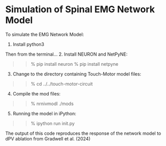 # Simulation of Spinal EMG Network Model

To simulate the EMG Network Model:

1. Install python3

Then from the terminal...
2. Install NEURON and NetPyNE:
>> % pip install neuron 
>> % pip install netpyne 

3. Change to the directory containing Touch-Motor model files:
>> % cd ../../touch-motor-circuit

4. Compile the mod files:
>> % nrnivmodl ./mods

5. Running the model in iPython:
>> % ipython
>> run init.py

The output of this code reproduces the response of the network model to dPV ablation from Gradwell et al. (2024)

